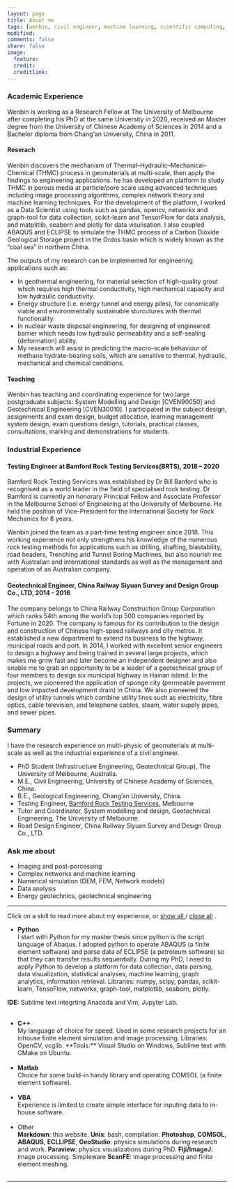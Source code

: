 ```yaml
---
layout: page
title: About me
tags: [wenbin, civil engineer, machine learning, scientific computing, porous media simulation, chinese]
modified: 
comments: false
share: false
image:
  feature: 
  credit: 
  creditlink: 
---
```


[//]: <> (Ethnography of Data: learning about the social context behind our data. Include qualitative insights and treat systems less like an “experimental black box”.)




### Academic Experience
Wenbin is working as a Research Fellow at The University of Melbourne after completing his PhD at the same University in 2020, received an Master degree from the University of Chinese Academy of Sciences in 2014 and a Bachelor diploma from Chang‘an University, China in 2011.

#### Reserach
Wenbin discovers the mechanism of Thermal–Hydraulic–Mechanical–Chemical (THMC) process in geomaterials at multi-scale, then apply the findings to engineering applications. he has developed an platform to study THMC in porous media at particle/pore scale using advanced techniques including image processing algorithms, complex network theory and machine learning techniques. For the development of the platform, I worked as a Data Scientist using tools such as pandas, opencv, networkx and graph-tool for data collection, scikit-learn and TensorFlow for data analysis, and matplitlib, seaborn and plotly for data visulisation. I also coupled ABAQUS and ECLIPSE to simulate the THMC process of a Carbon Dioxide Geological Storage project in the Ordos basin which is widely known as the “coal sea” in northern China.

The outputs of my research can be implemented for engineering applications such as:

- In geothermal engineering, for material selection of high-quality grout which requires high thermal conductivity, high mechanical capacity and low hydraulic conductivity. 
- Energy structure (i.e. energy tunnel and energy piles), for conomically viable and environmentally sustainable sturcutures with thermal functionality.
- In nuclear waste disposal engineering, for designing of engineered barrier which needs low hydraulic permeability and a self-sealing (deformation) ability.
- My research will assist in predicting the macro-scale behaviour of methane hydrate-bearing soils, which are sensitive to thermal, hydraulic, mechanical and chemical conditions.

#### Teaching
Wenbin has teaching and coordinating experience for two large postgraduate subjects: System Modelling and Design [CVEN90050] and Geotechnical Engineering [CVEN30010]. I participated in the subject design, assignments and exam design, budget allocation, learning management system design, exam questions design, tutorials, practical classes, consultations, marking and demonstrations for students.

### Industrial Experience


#### Testing Engineer at Bamford Rock Testing Services(BRTS), 2018 – 2020
Bamford Rock Testing Services was established by Dr Bill Banford who is recognised as a world leader in the field of specialised rock testing. Dr Bamford is currently an honorary Principal Fellow and Associate Professor in the Melbourne School of Engineering at the University of Melbourne. He held the position of Vice-President for the International Society for Rock Mechanics for 8 years.

Wenbin joined the team as a part-time testing engineer since 2018. This working experience not only strengthens his knowledge of the numerous rock testing methods for applications such as drilling, shafting, blastability, road headers, Trenching and Tunnel Boring Machines, but also nourish me with Australian and international standards as well as the management and operation of an Australian company.

#### Geotechnical Engineer, China Railway Siyuan Survey and Design Group Co., LTD, 2014 - 2016

The company belongs to China Railway Construction Group Corporation which ranks 54th among the world’s top 500 companies reported by Fortune in 2020. The company is famous for its contribution to the design and construction of Chinese high-speed railways and city metros. It established a new department to extend its business to the highway, municipal roads and port. In 2014, I worked with excellent senior engineers to design a highway and being trained in several large projects, which makes me grow fast and later become an independent designer and also enable me to grab an opportunity to be a leader of a geotechnical group of four members to design six municipal highway in Hainan island. In the projects, we pioneered the application of sponge city (permeable pavement and low impacted development drain) in China. We also pioneered the design of utility tunnels which combine utility lines such as electricity, fibre optics, cable television, and telephone cables, steam, water supply pipes, and sewer pipes.

### Summary

I have the research experience on multi-physic of geomaterials at multi-scale as well as the industrial experience of a civil engineer.

- PhD Student (Infrastructure Engineering, Geotechnical Group), The University of Melbourne, Australia.
- M.E., Civil Engineering, University of Chinese Academy of Sciences, China.
- B.E., Geological Engineering, Chang’an University, China.
- Testing Engineer, [Bamford Rock Testing Services](http://bamfordrocks.com.au/), Melbourne
- Tutor and Coordinator, System modelling and design, Geotechnical Engineering, The University of Melbourne. 
- Road Design Engineer, China Railway Siyuan Survey and Design Group Co., LTD.

### Ask me about
- Imaging and post-porcessing 
- Complex networks and machine learning 
- Numerical simulation (DEM, FEM, Network models)
- Data analysis
- Energy geotechnics, geotechnical engineering

---
Click on a skill to read more about my experience, or 
<span style="cursor:hand; cursor:pointer" onClick="openAll()">
  <u> show all </u>
</span> 
/
<span style="cursor:hand; cursor:pointer" onClick="closeAll()">
  <u> close all</u>
</span>
. 

- <div onClick="openClose_skill('p1')" style="cursor:hand; cursor:pointer"><b>Python</b></div><div id="p1" class="texter"> I start with Python for my master thesis since python is the script language of Abaqus. I adopted python to operate ABAQUS (a finite element software) and parse data of ECLIPSE (a petroleum software) so that they can transfer results sequentially. During my PhD, I need to apply Python to develop a platform for data collection, data parsing, data visualization, statistical analyses, machine learning, graph analytics, information retrieval. Libraries: numpy, scipy, pandas, scikit-learn, TensoFlow, networkx, graph-tool, matplotlib, seaborn, plotly. 
**IDE:** Sublime text integrting Anacoda and Vim, Jupyter Lab.<br /><br /></div>

- <div onClick="openClose_skill('p2')" style="cursor:hand; cursor:pointer"><b>C++</b></div><div id="p2" class="texter"> My language of choice for speed. Used in some research projects for an inhouse finite element simulation and image processing. Libraries: OpenCV, vcglib. **Tools:** Visual Studio on Windows, Sublime text with CMake on Ubuntu.<br /><br /></div>
 
- <div onClick="openClose_skill('p3')" style="cursor:hand; cursor:pointer"><b>Matlab</b></div><div id="p3" class="texter"> Choice for some build-in handy library and operating COMSOL (a finite element software).<br /><br /></div>

- <div onClick="openClose_skill('p4')" style="cursor:hand; cursor:pointer"><b>VBA</b></div><div id="p4" class="texter"> Experience is limited to create simple interface for inputing data to in-house software. <br /><br /></div>

- <div onClick="openClose_skill('p5')" style="cursor:hand; cursor:pointer">Other</div><div id="p5" class="texter">
  <b>Markdown</b>: this website. <b>Unix</b>: bash, compilation. <b>Photoshop</b>, <b>COMSOL</b>, <b>ABAQUS</b>, <b>ECLLIPSE</b>, <b>GeoStudio</b>: physics simulations during research and work. <b>Paraview</b>: physics visualizations during PhD. <b>Fiji/ImageJ</b>: image processing. Simpleware <b>ScanFE</b>: image processing and finite element meshing. <br /><br /></div>
---
